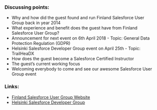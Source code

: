 ### Discussing points:

- Why and how did the guest found and run Finland Salesforce User Group back in year 2014
- What experience and benefit does the guest have from Finland Salesforce User Group?
- Announcement for next event on 6th April 2018 - Topic: General Data Protection Regulation (GDPR)
- Helsinki Salesforce Developer Group event on April 25th - Topic: TrailHeaDX
- How does the guest become a Salesforce Certified Instructor
- The guest’s current working focus
- Welcoming everybody to come and see our awesome Salesforce User Group event

### Links:

- [Finland Salesforce User Group Website](https://events.salesforceusergroups.com/finlandusergroup)
- [Helsinki Salesforce Developer Group](https://www.meetup.com/Helsinki-Salesforce-Developer-Group)
